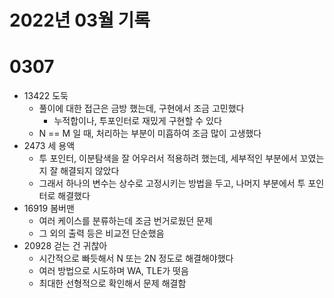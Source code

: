 # 2022년 03월 기록

# 0307
- 13422 도둑
    - 풀이에 대한 접근은 금방 했는데, 구현에서 조금 고민했다
        - 누적합이나, 투포인터로 재밌게 구현할 수 있다
    - N == M 일 때, 처리하는 부분이 미흡하여 조금 많이 고생했다
- 2473 세 용액
    - 투 포인터, 이분탐색을 잘 어우러서 적용하려 했는데, 세부적인 부분에서 꼬였는지 잘 해결되지 않았다
    - 그래서 하나의 변수는 상수로 고정시키는 방법을 두고, 나머지 부분에서 투 포인터로 해결했다
- 16919 봄버맨
    - 여러 케이스를 분류하는데 조금 번거로웠던 문제
    - 그 외의 출력 등은 비교전 단순했음
- 20928 걷는 건 귀찮아
    - 시간적으로 빠듯해서 N 또는 2N 정도로 해결해야했다
    - 여러 방법으로 시도하며 WA, TLE가 떳음
    - 최대한 선형적으로 확인해서 문제 해결함
